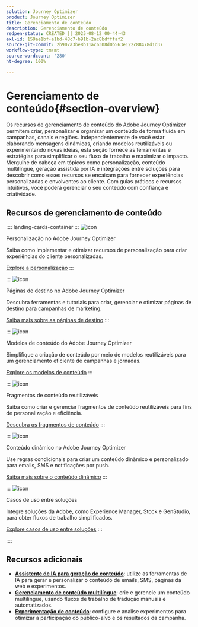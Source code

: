 ```yaml
---
solution: Journey Optimizer
product: Journey Optimizer
title: Gerenciamento de conteúdo
description: Gerenciamento de conteúdo
redpen-status: CREATED_||_2025-08-12_00-44-43
exl-id: 159ae1bf-e1bd-48c7-b91b-2ac8bdfffaf2
source-git-commit: 2b907a3be8b11ac6308d0b563e122c88478d1d37
workflow-type: tm+mt
source-wordcount: '280'
ht-degree: 100%

---
```


# Gerenciamento de conteúdo{#section-overview}

Os recursos de gerenciamento de conteúdo do Adobe Journey Optimizer permitem criar, personalizar e organizar um conteúdo de forma fluida em campanhas, canais e regiões. Independentemente de você estar elaborando mensagens dinâmicas, criando modelos reutilizáveis ou experimentando novas ideias, esta seção fornece as ferramentas e estratégias para simplificar o seu fluxo de trabalho e maximizar o impacto. Mergulhe de cabeça em tópicos como personalização, conteúdo multilíngue, geração assistida por IA e integrações entre soluções para descobrir como esses recursos se encaixam para fornecer experiências personalizadas e envolventes ao cliente. Com guias práticos e recursos intuitivos, você poderá gerenciar o seu conteúdo com confiança e criatividade.

## Recursos de gerenciamento de conteúdo

:::: landing-cards-container
:::
![icon](https://cdn.experienceleague.adobe.com/icons/bullseye.svg)

Personalização no Adobe Journey Optimizer

Saiba como implementar e otimizar recursos de personalização para criar experiências do cliente personalizadas.

[Explore a personalização](personalization-landing-page.md)
:::

:::
![icon](https://cdn.experienceleague.adobe.com/icons/circle-play.svg?lang=pt-BR)

Páginas de destino no Adobe Journey Optimizer

Descubra ferramentas e tutoriais para criar, gerenciar e otimizar páginas de destino para campanhas de marketing.

[Saiba mais sobre as páginas de destino](landing-pages-landing-page.md)
:::

:::
![icon](https://cdn.experienceleague.adobe.com/icons/list-check.svg)

Modelos de conteúdo do Adobe Journey Optimizer

Simplifique a criação de conteúdo por meio de modelos reutilizáveis para um gerenciamento eficiente de campanhas e jornadas.

[Explore os modelos de conteúdo](content-templates-landing-page.md)
:::

:::
![icon](https://cdn.experienceleague.adobe.com/icons/puzzle-piece.svg?lang=pt-BR)

Fragmentos de conteúdo reutilizáveis

Saiba como criar e gerenciar fragmentos de conteúdo reutilizáveis para fins de personalização e eficiência.

[Descubra os fragmentos de conteúdo](fragments-landing-page.md)
:::

:::
![icon](https://cdn.experienceleague.adobe.com/icons/gear.svg?lang=pt-BR)

Conteúdo dinâmico no Adobe Journey Optimizer

Use regras condicionais para criar um conteúdo dinâmico e personalizado para emails, SMS e notificações por push.

[Saiba mais sobre o conteúdo dinâmico](dynamic-landing-page.md)
:::

:::
![icon](https://cdn.experienceleague.adobe.com/icons/puzzle-piece.svg?lang=pt-BR)

Casos de uso entre soluções

Integre soluções da Adobe, como Experience Manager, Stock e GenStudio, para obter fluxos de trabalho simplificados.

[Explore casos de uso entre soluções](combine-landing-page.md)
:::

::::


## Recursos adicionais

- **[Assistente de IA para geração de conteúdo](ai-assistant-landing-page.md)**: utilize as ferramentas de IA para gerar e personalizar o conteúdo de emails, SMS, páginas da web e experimentos.
- **[Gerenciamento de conteúdo multilíngue](content-multilingual-landing-page.md)**: crie e gerencie um conteúdo multilíngue, usando fluxos de trabalho de tradução manuais e automatizados.
- **[Experimentação de conteúdo](content-experiment-landing-page.md)**: configure e analise experimentos para otimizar a participação do público-alvo e os resultados da campanha.
